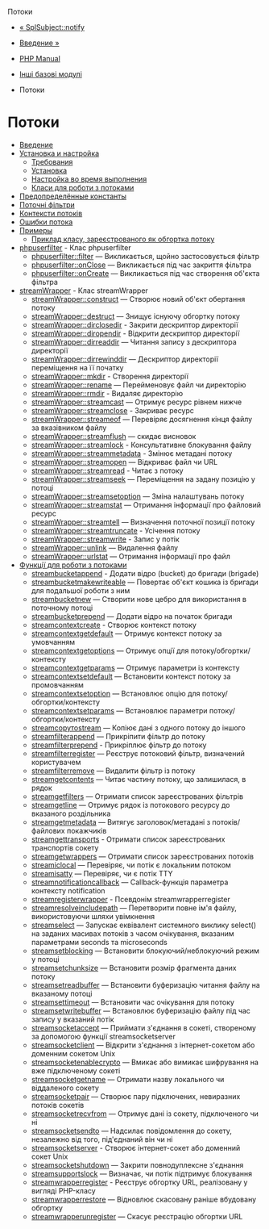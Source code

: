Потоки

-   [« SplSubject::notify](splsubject.notify.html)
    
-   [Введение »](intro.stream.html)
    
-   [PHP Manual](index.html)
    
-   [Інші базові модулі](refs.basic.other.html)
    
-   Потоки
    

# Потоки

-   [Введение](intro.stream.html)
-   [Установка и настройка](stream.setup.html)
    -   [Требования](stream.requirements.html)
    -   [Установка](stream.installation.html)
    -   [Настройка во время выполнения](stream.configuration.html)
    -   [Класи для роботи з потоками](stream.resources.html)
-   [Предопределённые константы](stream.constants.html)
-   [Поточні фільтри](stream.filters.html)
-   [Контексти потоків](stream.contexts.html)
-   [Ошибки потока](stream.errors.html)
-   [Примеры](stream.examples.html)
    -   [Приклад класу, зареєстрованого як обгортка потоку](stream.streamwrapper.example-1.html)
-   [phpuserfilter](class.php-user-filter.html) - Клас phpuserfilter
    -   [phpuserfilter::filter](php-user-filter.filter.html) — Викликається, щойно застосовується фільтр
    -   [phpuserfilter::onClose](php-user-filter.onclose.html) — Викликається під час закриття фільтра
    -   [phpuserfilter::onCreate](php-user-filter.oncreate.html) — Викликається під час створення об'єкта фільтра
-   [streamWrapper](class.streamwrapper.html) - Клас streamWrapper
    -   [streamWrapper::construct](streamwrapper.construct.html) — Створює новий об'єкт обертання потоку
    -   [streamWrapper::destruct](streamwrapper.destruct.html) — Знищує існуючу обгортку потоку
    -   [streamWrapper::dirclosedir](streamwrapper.dir-closedir.html) - Закрити дескриптор директорії
    -   [streamWrapper::diropendir](streamwrapper.dir-opendir.html) - Відкрити дескриптор директорії
    -   [streamWrapper::dirreaddir](streamwrapper.dir-readdir.html) — Читання запису з дескриптора директорії
    -   [streamWrapper::dirrewinddir](streamwrapper.dir-rewinddir.html) — Дескриптор директорії переміщення на її початку
    -   [streamWrapper::mkdir](streamwrapper.mkdir.html) - Створення директорії
    -   [streamWrapper::rename](streamwrapper.rename.html) — Перейменовує файл чи директорію
    -   [streamWrapper::rmdir](streamwrapper.rmdir.html) - Видаляє директорію
    -   [streamWrapper::streamcast](streamwrapper.stream-cast.html) — Отримує ресурс рівнем нижче
    -   [streamWrapper::streamclose](streamwrapper.stream-close.html) - Закриває ресурс
    -   [streamWrapper::streameof](streamwrapper.stream-eof.html) — Перевіряє досягнення кінця файлу за вказівником файлу
    -   [streamWrapper::streamflush](streamwrapper.stream-flush.html) — скидає висновок
    -   [streamWrapper::streamlock](streamwrapper.stream-lock.html) - Консультативне блокування файлу
    -   [streamWrapper::streammetadata](streamwrapper.stream-metadata.html) - Змінює метадані потоку
    -   [streamWrapper::streamopen](streamwrapper.stream-open.html) — Відкриває файл чи URL
    -   [streamWrapper::streamread](streamwrapper.stream-read.html) - Читає з потоку
    -   [streamWrapper::streamseek](streamwrapper.stream-seek.html) — Переміщення на задану позицію у потоці
    -   [streamWrapper::streamsetoption](streamwrapper.stream-set-option.html) — Зміна налаштувань потоку
    -   [streamWrapper::streamstat](streamwrapper.stream-stat.html) — Отримання інформації про файловий ресурс
    -   [streamWrapper::streamtell](streamwrapper.stream-tell.html) — Визначення поточної позиції потоку
    -   [streamWrapper::streamtruncate](streamwrapper.stream-truncate.html) - Усічення потоку
    -   [streamWrapper::streamwrite](streamwrapper.stream-write.html) - Запис у потік
    -   [streamWrapper::unlink](streamwrapper.unlink.html) — Видалення файлу
    -   [streamWrapper::urlstat](streamwrapper.url-stat.html) — Отримання інформації про файл
-   [Функції для роботи з потоками](ref.stream.html)
    -   [streambucketappend](function.stream-bucket-append.html) - Додати відро (bucket) до бригади (brigade)
    -   [streambucketmakewriteable](function.stream-bucket-make-writeable.html) — Повертає об'єкт кошика із бригади для подальшої роботи з ним
    -   [streambucketnew](function.stream-bucket-new.html) — Створити нове цебро для використання в поточному потоці
    -   [streambucketprepend](function.stream-bucket-prepend.html) — Додати відро на початок бригади
    -   [streamcontextcreate](function.stream-context-create.html) - Створює контекст потоку
    -   [streamcontextgetdefault](function.stream-context-get-default.html) — Отримує контекст потоку за умовчанням
    -   [streamcontextgetoptions](function.stream-context-get-options.html) — Отримує опції для потоку/обгортки/контексту
    -   [streamcontextgetparams](function.stream-context-get-params.html) — Отримує параметри із контексту
    -   [streamcontextsetdefault](function.stream-context-set-default.html) — Встановити контекст потоку за промовчанням
    -   [streamcontextsetoption](function.stream-context-set-option.html) — Встановлює опцію для потоку/обгортки/контексту
    -   [streamcontextsetparams](function.stream-context-set-params.html) — Встановлює параметри потоку/обгортки/контексту
    -   [streamcopyтоstream](function.stream-copy-to-stream.html) — Копіює дані з одного потоку до іншого
    -   [streamfilterappend](function.stream-filter-append.html) — Прикріпити фільтр до потоку
    -   [streamfilterprepend](function.stream-filter-prepend.html) - Прикріплює фільтр до потоку
    -   [streamfilterregister](function.stream-filter-register.html) — Реєструє потоковий фільтр, визначений користувачем
    -   [streamfilterremove](function.stream-filter-remove.html) — Видалити фільтр із потоку
    -   [streamgetcontents](function.stream-get-contents.html) — Читає частину потоку, що залишилася, в рядок
    -   [streamgetfilters](function.stream-get-filters.html) — Отримати список зареєстрованих фільтрів
    -   [streamgetline](function.stream-get-line.html) — Отримує рядок із потокового ресурсу до вказаного роздільника
    -   [streamgetmetadata](function.stream-get-meta-data.html) — Витягує заголовок/метадані з потоків/файлових покажчиків
    -   [streamgettransports](function.stream-get-transports.html) - Отримати список зареєстрованих транспортів сокету
    -   [streamgetwrappers](function.stream-get-wrappers.html) — Отримати список зареєстрованих потоків
    -   [streamісlocal](function.stream-is-local.html) — Перевіряє, чи потік є локальним потоком
    -   [streamisatty](function.stream-isatty.html) — Перевіряє, чи є потік TTY
    -   [streamnotificationcallback](function.stream-notification-callback.html) — Callback-функція параметра контексту notification
    -   [streamregisterwrapper](function.stream-register-wrapper.html) - Псевдонім streamwrapperregister
    -   [streamresolveincludepath](function.stream-resolve-include-path.html) — Перетворити повне ім'я файлу, використовуючи шляхи увімкнення
    -   [streamselect](function.stream-select.html) — Запускає еквівалент системного виклику select() на заданих масивах потоків з часом очікування, вказаним параметрами seconds та microseconds
    -   [streamsetblocking](function.stream-set-blocking.html) — Встановити блокуючий/неблокуючий режим у потоці
    -   [streamsetchunksize](function.stream-set-chunk-size.html) — Встановити розмір фрагмента даних потоку
    -   [streamsetreadbuffer](function.stream-set-read-buffer.html) — Встановити буферизацію читання файлу на вказаному потоці
    -   [streamsettimeout](function.stream-set-timeout.html) — Встановити час очікування для потоку
    -   [streamsetwritebuffer](function.stream-set-write-buffer.html) — Встановлює буферизацію файлу під час запису у вказаний потік
    -   [streamsocketaccept](function.stream-socket-accept.html) — Приймати з'єднання в сокеті, створеному за допомогою функції streamsocketserver
    -   [streamsocketclient](function.stream-socket-client.html) — Відкрити з'єднання з інтернет-сокетом або доменним сокетом Unix
    -   [streamsocketenablecrypto](function.stream-socket-enable-crypto.html) — Вмикає або вимикає шифрування на вже підключеному сокеті
    -   [streamsocketgetname](function.stream-socket-get-name.html) — Отримати назву локального чи віддаленого сокету
    -   [streamsocketpair](function.stream-socket-pair.html) — Створює пару підключених, невиразних потоків сокетів
    -   [streamsocketrecvfrom](function.stream-socket-recvfrom.html) — Отримує дані із сокету, підключеного чи ні
    -   [streamsocketsendto](function.stream-socket-sendto.html) — Надсилає повідомлення до сокету, незалежно від того, під'єднаний він чи ні
    -   [streamsocketserver](function.stream-socket-server.html) - Створює інтернет-сокет або доменний сокет Unix
    -   [streamsocketshutdown](function.stream-socket-shutdown.html) — Закрити повнодуплексне з'єднання
    -   [streamsupportslock](function.stream-supports-lock.html) — Визначає, чи потік підтримує блокування
    -   [streamwrapperregister](function.stream-wrapper-register.html) - Реєструє обгортку URL, реалізовану у вигляді PHP-класу
    -   [streamwrapperrestore](function.stream-wrapper-restore.html) — Відновлює скасовану раніше вбудовану обгортку
    -   [streamwrapperunregister](function.stream-wrapper-unregister.html) — Скасує реєстрацію обгортки URL